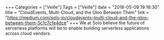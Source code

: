 +++
Categories = ["Veille"]
Tags = ["Veille"]
date = "2018-05-09 19:18:30"
title = "CloudEvents, Multi-Cloud, and the Gloo Between Them"
link = "https://medium.com/solo-io/cloudevents-multi-cloud-and-the-gloo-between-them-5c1c7cfe4dce"
+++
We at Solo believe the future of serverless platforms will be to enable building serverless applications across cloud vendors.